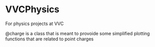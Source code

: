 # VVCPhysics
For physics projects at VVC

@charge is a class that is meant to provoide some simplified plotting functions that are related to point charges
